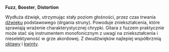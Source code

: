 **Fuzz**, **Booster**, **Distortion**

Wydłuża dźwięk, utrzymując stały poziom głośności, przez czas trwania
[dźwięku](dźwięk "wikilink") podstawowego (drgania struny). Powoduje
zniekształcenia, które sprawiają wrażenie charakterystycznej chrypki.
Gitara z fuzzem praktycznie może stać się instrumentem monofonicznym z
uwagi na zniekształcenia i nieselektywność w grze akordowej. Z
dwudźwięków najlepiej współbrzmią [oktawy](oktawa "wikilink") i
[kwinty](kwinta "wikilink").
